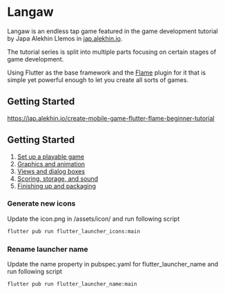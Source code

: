# Langaw

Langaw is an endless tap game featured in the game development tutorial by Japa Alekhin Llemos in [jap.alekhin.io](https://jap.alekhin.io).

The tutorial series is split into multiple parts focusing on certain stages of game development.

Using Flutter as the base framework and the [Flame](https://github.com/luanpotter/flame) plugin for it that is simple yet powerful enough to let you create all sorts of games.

## Getting Started

https://jap.alekhin.io/create-mobile-game-flutter-flame-beginner-tutorial

## Getting Started

1. [Set up a playable game](https://jap.alekhin.io/2d-casual-mobile-game-tutorial-flame-flutter-part-1)
0. [Graphics and animation](https://jap.alekhin.io/game-graphics-and-animation-tutorial-flame-flutter-part-2)
0. [Views and dialog boxes](https://jap.alekhin.io/views-dialog-boxes-tutorial-flame-flutter-part-3)
0. [Scoring, storage, and sound](https://jap.alekhin.io/scoring-storage-sound-tutorial-flame-flutter-part-4)
0. [Finishing up and packaging](https://jap.alekhin.io/game-finishing-packaging-tutorial-flame-flutter-part-5)

### Generate new icons
Update the icon.png in /assets/icon/ and run following script
```bash
flutter pub run flutter_launcher_icons:main
```

### Rename launcher name
Update the name property in pubspec.yaml for flutter_launcher_name and run following script
```
flutter pub run flutter_launcher_name:main
```